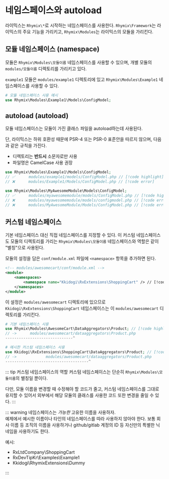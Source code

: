 # 네임스페이스와 autoload

라이믹스는 `Rhymix\*`로 시작하는 네임스페이스를 사용한다. `Rhymix\Framework`는 라이믹스의 주요 기능을 가리키고, `Rhymix\Modules`는 라이믹스의 모듈을 가리킨다.

## 모듈 네임스페이스 (namespace)

모듈은 `Rhymix\Modules\모듈이름` 네임스페이스를 사용할 수 있으며, 개별 모듈의 `modules/모듈이름` 디렉토리를 가리키고 있다.

`example1` 모듈은 `modules/example1` 디렉토리에 있고 `Rhymix\Modules\Example1` 네임스페이스를 사용할 수 있다.

```php
# 모듈 네임스페이스 사용 예시
use Rhymix\Modules\Example1\Models\ConfigModel;
```

## autoload (autoload)

모듈 네임스페이스는 모듈이 가진 클래스 파일을 autoload하는데 사용된다.

단, 라이믹스는 하위 호환성 때문에 PSR-4 또는 PSR-0 표준안을 따르지 않으며, 다음과 같은 규칙을 가진다.

- 디렉토리는 **반드시** 소문자로만 사용
- 파일명은 CamelCase 사용 권장

```php
use Rhymix\Modules\Example1\Models\ConfigModel;
// ✅      modules/example1/models/ConfigModel.php // [!code highlight]
// ❌      modules/Example1/Models/ConfigModel.php // [!code error]

use Rhymix\Modules\MyAwesomeModule\Models\ConfigModel;
// ✅      modules/myawesomemodule/models/ConfigModel.php // [!code highlight]
// ❌      modules/myawesomemodule/models/configmodel.php // [!code error]
// ❌      modules/MyAwesomeModule/Models/ConfigModel.php // [!code error]
```

## 커스텀 네임스페이스

기본 네임스페이스 대신 직접 네임스페이스를 지정할 수 있다. 이 커스텀 네임스페이스도 모듈의 디렉토리를 가리는 `Rhymix\Modules\모듈이름` 네임스페이스와 역할은 같이 "별칭"으로 사용된다.

모듈의 설정을 담은 `conf/module.xml` 파일에 `<namespace>` 항목을 추가하면 된다.

```xml
<!-- modules/awesomecart/conf/module.xml -->
<module>
    <namespaces>
        <namespace name="Kkidogi\RxExtensions\ShoppingCart" /> // [!code highlight]
    </namespaces>
</module>
```

이 설정은 `modules/awesomecart` 디렉토리에 있으므로 `Kkidogi\RxExtensions\ShoppingCart` 네임스페이스는 이 `modules/awesomecart` 디렉토리를 가리킨다.

```php
# 기본 네임스페이스 사용
use Rhymix\Modules\AwesomeCart\DataAggregators\Product; // [!code highlight]
// ->      modules/awesomecart/dataaggregators\Product.php
------------------------------^

# 예시한 커스텀 네임스페이스 사용
use Kkidogi\RxExtensions\ShoppingCart\DataAggregators\Product; // [!code highlight]
// ->             modules/awesomecart/dataaggregators/Product.php
-------------------------------------^
```

<!--
::: info
`Rhymix\Modules\모듈이름` 기본 네임스페이스는 모듈이름 부분부터 모두 소문자로 변경되어 디렉토리를 찾으므로 다음과 같이 모두 같은 파일을 찾아낸다.
하지만 결국 해당 클래스 파일의 `namespace` 선언에 따르므로 선언과 일치하는 네임스페이스로 사용해야하며 혼용하지 않도록 주의해야 한다.

```php
use Rhymix\Modules\AwesomeCart\DataAggregators\Product;
use Rhymix\Modules\Awesomecart\Dataaggregators\Product;
use Rhymix\Modules\AWESOMECART\DATAAGGREGATORS\Product;
// ->      modules/awesomecart/dataaggregators\Product.php
-------------------^^^^^^^^^^^ ^^^^^^^^^^^^^^^
```
:::
-->

::: tip 커스텀 네임스페이스의 역할
커스텀 네임스페이스는 단순히 `Rhymix\Modules\모듈이름`의 별칭일 뿐이다.

다만, 모듈 이름을 변경할 때 수정해야 할 코드가 줄고, 커스텀 네임스페이스를 그대로 유지할 수 있어서 외부에서 해당 모듈의 클래스를 사용한 코드 또한 변경을 줄일 수 있다.
:::

::: warning
네임스페이스는 _가능한_ 고유한 이름을 사용하자.  
예제에서 예시한 이름이나 타인의 네임스페이스를 따라 사용하지 않아야 한다. 보통 회사 이름 등 조직의 이름을 사용하거나 github/gitlab 계정의 ID 등 자신만의 특별한 닉네임을 사용하기도 한다.

예시:

- RxLtdCompany\ShoppingCart
- RxDevTipKr\Examples\Example1
- Kkidogi\RhymixExtensions\Dummy

:::
